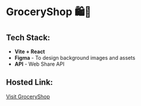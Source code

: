 # GroceryShop 🛍️🛒

## Tech Stack:
- **Vite + React**  
- **Figma** - To design background images and assets  
- **API** - Web Share API  

## Hosted Link:  
[Visit GroceryShop](https://algomox-groceryshop-3z7i.vercel.app/)

